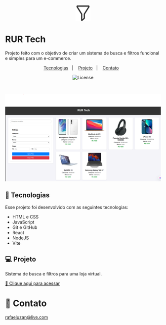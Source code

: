<p align='center'>
  <img src="filter/src/assets/filter.png" width='50px'>
</p>

# RUR Tech 

Projeto feito com o objetivo de criar um sistema de busca e filtros funcional e simples para um e-commerce.

<p align="center">
  <a href="#-tecnologias">Tecnologias</a>&nbsp;&nbsp;&nbsp;|&nbsp;&nbsp;&nbsp;
  <a href="#-projeto">Projeto</a>&nbsp;&nbsp;&nbsp;|&nbsp;&nbsp;&nbsp;
  <a href="#-contato">Contato</a>&nbsp;&nbsp;&nbsp;
</p>

<p align="center">
  <img alt="License" src="https://img.shields.io/static/v1?label=license&message=MIT&color=49AA26&labelColor=000000">
</p>

<br>

![preview](filter/src/assets/preview.png)

## 🚀 Tecnologias

Esse projeto foi desenvolvido com as seguintes tecnologias:

- HTML e CSS
- JavaScript 
- Git e GitHub
- React
- NodeJS
- Vite

## 💻 Projeto

Sistema de busca e filtros para uma loja virtual.

[🔗 Clique aqui para acessar]()

# 📱 Contato
rafaeluzan@live.com
